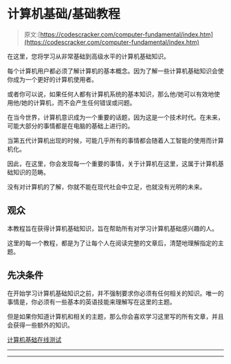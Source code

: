 # 计算机基础/基础教程

> 原文:[https://codescracker.com/computer-fundamental/index.htm](https://codescracker.com/computer-fundamental/index.htm)

在这里，您将学习从非常基础到高级水平的计算机基础知识。

每个计算机用户都必须了解计算机的基本概念。因为了解一些计算机基础知识会使你成为一个更好的计算机使用者。

或者你可以说，如果任何人都有计算机系统的基本知识，那么他/她可以有效地使用他/她的计算机，而不会产生任何错误或问题。

在当今世界，计算机意识成为一个重要的话题，因为这是一个技术时代。在未来，可能大部分的事情都是在电脑的基础上进行的。

当第五代计算机出现的时候，可能几乎所有的事情都会随着人工智能的使用而计算机化。

因此，在这里，你会发现每一个重要的事情，关于计算机在这里，这属于计算机基础知识的范畴。

没有对计算机的了解，你就不能在现代社会中立足，也就没有光明的未来。

## 观众

本教程旨在获得计算机基础知识，旨在帮助所有对学习计算机基础感兴趣的人。

这里的每一个教程，都是为了让每个人在阅读完整的文章后，清楚地理解指定的主题。

## 先决条件

在开始学习计算机基础知识之前，并不强制要求你必须有任何相关的知识。唯一的事情是，你必须有一些基本的英语技能来理解写在这里的主题。

但是如果你知道计算机和相关的主题，那么你会喜欢学习这里写的所有文章，并且会获得一些额外的知识。

[计算机基础在线测试](/exam/showtest.php?subid=14)

* * *

* * *